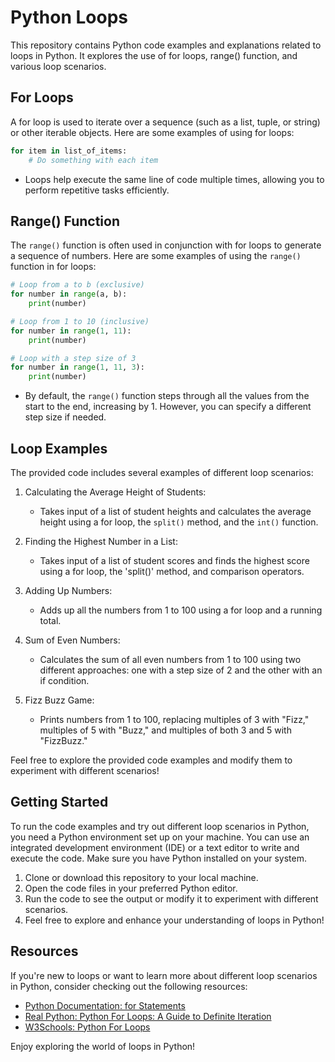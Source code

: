 # Python Loops

This repository contains Python code examples and explanations related to loops in Python. It explores the use of for loops, range() function, and various loop scenarios.

## For Loops

A for loop is used to iterate over a sequence (such as a list, tuple, or string) or other iterable objects. Here are some examples of using for loops:

```python
for item in list_of_items:
    # Do something with each item
```

- Loops help execute the same line of code multiple times, allowing you to perform repetitive tasks efficiently.

## Range() Function

The `range()` function is often used in conjunction with for loops to generate a sequence of numbers. Here are some examples of using the `range()` function in for loops:

```python
# Loop from a to b (exclusive)
for number in range(a, b):
    print(number)

# Loop from 1 to 10 (inclusive)
for number in range(1, 11):
    print(number)

# Loop with a step size of 3
for number in range(1, 11, 3):
    print(number)
```

- By default, the `range()` function steps through all the values from the start to the end, increasing by 1. However, you can specify a different step size if needed.

## Loop Examples

The provided code includes several examples of different loop scenarios:

1. Calculating the Average Height of Students:

   - Takes input of a list of student heights and calculates the average height using a for loop, the `split()` method, and the `int()` function.

2. Finding the Highest Number in a List:

   - Takes input of a list of student scores and finds the highest score using a for loop, the 'split()' method, and comparison operators.

3. Adding Up Numbers:

   - Adds up all the numbers from 1 to 100 using a for loop and a running total.

4. Sum of Even Numbers:

   - Calculates the sum of all even numbers from 1 to 100 using two different approaches: one with a step size of 2 and the other with an if condition.

5. Fizz Buzz Game:
   - Prints numbers from 1 to 100, replacing multiples of 3 with "Fizz," multiples of 5 with "Buzz," and multiples of both 3 and 5 with "FizzBuzz."

Feel free to explore the provided code examples and modify them to experiment with different scenarios!

## Getting Started

To run the code examples and try out different loop scenarios in Python, you need a Python environment set up on your machine. You can use an integrated development environment (IDE) or a text editor to write and execute the code. Make sure you have Python installed on your system.

1. Clone or download this repository to your local machine.
2. Open the code files in your preferred Python editor.
3. Run the code to see the output or modify it to experiment with different scenarios.
4. Feel free to explore and enhance your understanding of loops in Python!

## Resources

If you're new to loops or want to learn more about different loop scenarios in Python, consider checking out the following resources:

- [Python Documentation: for Statements](https://docs.python.org/3/tutorial/controlflow.html#for-statements)
- [Real Python: Python For Loops: A Guide to Definite Iteration](https://realpython.com/python-for-loop/)
- [W3Schools: Python For Loops](https://www.w3schools.com/python/python_for_loops.asp)

Enjoy exploring the world of loops in Python!
